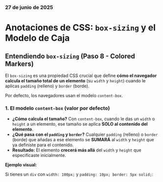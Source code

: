 ### 27 de junio de 2025

# Anotaciones de CSS: `box-sizing` y el Modelo de Caja

## Entendiendo `box-sizing` (Paso 8 - Colored Markers)

El `box-sizing` es una propiedad CSS crucial que define **cómo el navegador calcula el tamaño total de un elemento** (su `width` y `height`) cuando le aplicas `padding` (relleno) y `border` (borde).

Por defecto, los navegadores usan el modelo `content-box`.

### 1. El modelo `content-box` (valor por defecto)

-   **¿Cómo calcula el tamaño?** Con `content-box`, cuando le das un `width` o `height` a un elemento, ese tamaño se aplica **SOLO al contenido del elemento**.
-   **¿Qué pasa con el `padding` y `border`?** Cualquier `padding` (relleno) o `border` (borde) que añadas a ese elemento se **SUMARÁ** al `width` y `height` que ya definiste para el contenido.
-   **Resultado:** El elemento **crecerá más allá** del `width` y `height` que especificaste inicialmente.

**Ejemplo visual:**

Si tienes un `div` con `width: 100px;` y `padding: 10px; border: 5px solid;`: